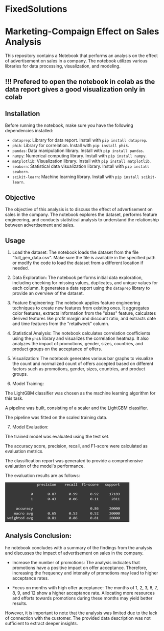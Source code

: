 # FixedSolutions
# Marketing-Compaign Effect on Sales Analysis

This repository contains a  Notebook  that performs an analysis on the effect of advertisement on sales in a company. The notebook utilizes various libraries for data processing, visualization, and modeling.

##  !!! Prefered to open the notebook in colab as the data report  gives a good visualization only in colab 

## Installation

Before running the notebook, make sure you have the following dependencies installed:

- `dataprep`: Library for data report. Install with `pip install dataprep`.
- `phik`: Library for correlation. Install with `pip install phik`.
- `pandas`: Data manipulation library. Install with `pip install pandas`.
- `numpy`: Numerical computing library. Install with `pip install numpy`.
- `matplotlib`: Visualization library. Install with `pip install matplotlib`.
- `seaborn`: Statistical data visualization library. Install with `pip install seaborn`.
- `scikit-learn`: Machine learning library. Install with `pip install scikit-learn`.

## Objective

The objective of this analysis is to discuss the effect of advertisement on sales in the company. The notebook explores the dataset, performs feature engineering, and conducts statistical analysis to understand the relationship between advertisement and sales.

## Usage

1. Load the dataset: The notebook loads the dataset from the file "full_gen_data.csv". Make sure the file is available in the specified path or modify the code to load the dataset from a different location if needed.

2. Data Exploration: The notebook performs initial data exploration, including checking for missing values, duplicates, and unique values for each column. It generates a data report using the `dataprep` library to provide an overview of the dataset.

3. Feature Engineering: The notebook applies feature engineering techniques to create new features from existing ones. It aggregates color features, extracts information from the "sizes" feature, calculates derived features like profit margin and discount ratio, and extracts date and time features from the "retailweek" column.

4. Statistical Analysis: The notebook calculates correlation coefficients using the `phik` library and visualizes the correlation heatmap. It also analyzes the impact of promotions, gender, sizes, countries, and product groups on the acceptance of offers.

5. Visualization: The notebook generates various bar graphs to visualize the count and normalized count of offers accepted based on different factors such as promotions, gender, sizes, countries, and product groups.

6. Model Training:

The LightGBM classifier was chosen as the machine learning algorithm for this task.

A pipeline was built, consisting of a scaler and the LightGBM classifier.

The pipeline was fitted on the scaled training data.

7. Model Evaluation:

The trained model was evaluated using the test set.

The accuracy score, precision, recall, and F1-score were calculated as evaluation metrics.

The classification report was generated to provide a comprehensive evaluation of the model's performance.

The evaluation results are as follows:

![eval](https://github.com/FatimaMHelmy/FixedSolutions/blob/main/evaluation.png)

## Analysis  Conclusion: 

he notebook concludes with a summary of the findings from the analysis and discusses the impact of advertisement on sales in the company.

- Increase the number of promotions: The analysis indicates that promotions have a positive impact on offer acceptance. Therefore, increasing the frequency and intensity of promotions may lead to higher acceptance rates.

- Focus on months with high offer acceptance: The months of 1, 2, 3, 6, 7, 8, 9, and 12 show a higher acceptance rate. Allocating more resources and efforts towards promotions during these months may yield better results.

However, it is important to note that the analysis was limited due to the lack of connection with the customer. The provided data description was not sufficient to extract deeper insights.
